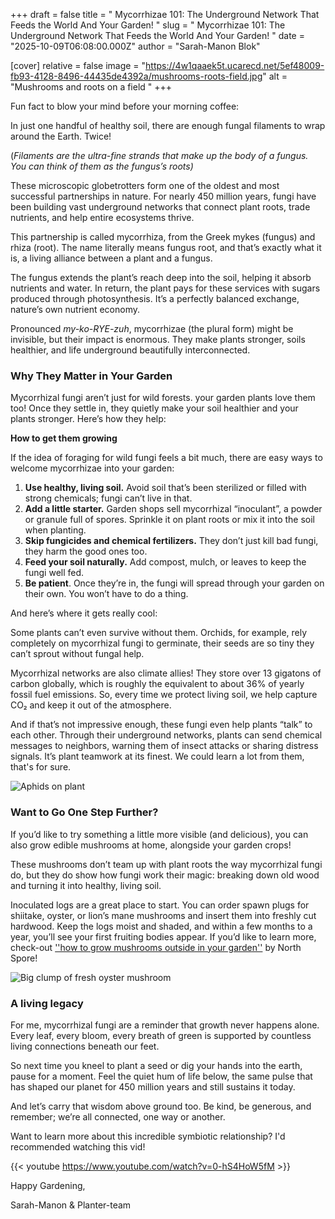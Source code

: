 +++
draft = false
title = " Mycorrhizae 101: The Underground Network That Feeds the World And Your Garden! "
slug = " Mycorrhizae 101: The Underground Network That Feeds the World And Your Garden! "
date = "2025-10-09T06:08:00.000Z"
author = "Sarah-Manon Blok"

[cover]
relative = false
image = "https://4w1qaaek5t.ucarecd.net/5ef48009-fb93-4128-8496-44435de4392a/mushrooms-roots-field.jpg"
alt = "Mushrooms and roots on a field "
+++

Fun fact to blow your mind before your morning coffee:

In just one handful of healthy soil, there are enough fungal filaments to wrap around the Earth. Twice! 

(*Filaments are the ultra-fine strands that make up the body of a fungus. You can think of them as the fungus’s roots)*

These microscopic globetrotters form one of the oldest and most successful partnerships in nature. For nearly 450 million years, fungi have been building vast underground networks that connect plant roots, trade nutrients, and help entire ecosystems thrive.

This partnership is called mycorrhiza, from the Greek mykes (fungus) and rhiza (root). The name literally means fungus root, and that’s exactly what it is, a living alliance between a plant and a fungus.

The fungus extends the plant’s reach deep into the soil, helping it absorb nutrients and water. In return, the plant pays for these services with sugars produced through photosynthesis. It’s a perfectly balanced exchange, nature’s own nutrient economy.

Pronounced *my-ko-RYE-zuh*, mycorrhizae (the plural form) might be invisible, but their impact is enormous. They make plants stronger, soils healthier, and life underground beautifully interconnected.

### Why They Matter in Your Garden

Mycorrhizal fungi aren’t just for wild forests. your garden plants love them too! Once they settle in, they quietly make your soil healthier and your plants stronger. Here’s how they help:

**How to get them growing**

If the idea of foraging for wild fungi feels a bit much, there are easy ways to welcome mycorrhizae into your garden:

1. **Use healthy, living soil.** Avoid soil that’s been sterilized or filled with strong chemicals; fungi can’t live in that.
2. **Add a little starter.** Garden shops sell mycorrhizal “inoculant”, a powder or granule full of spores. Sprinkle it on plant roots or mix it into the soil when planting.
3. **Skip fungicides and chemical fertilizers.** They don’t just kill bad fungi, they harm the good ones too.
4. **Feed your soil naturally.** Add compost, mulch, or leaves to keep the fungi well fed.
5. **Be patient**. Once they’re in, the fungi will spread through your garden on their own. You won’t have to do a thing.

And here’s where it gets really cool:

Some plants can’t even survive without them. Orchids, for example, rely completely on mycorrhizal fungi to germinate, their seeds are so tiny they can’t sprout without fungal help.


Mycorrhizal networks are also climate allies! They store over 13 gigatons of carbon globally, which is roughly the equivalent to about 36% of yearly fossil fuel emissions. So, every time we protect living soil, we help capture CO₂ and keep it out of the atmosphere.

And if that’s not impressive enough, these fungi even help plants “talk” to each other. Through their underground networks, plants can send chemical messages to neighbors, warning them of insect attacks or sharing distress signals. It’s plant teamwork at its finest. We could learn a lot from them, that's for sure. 

![Aphids on plant ](https://4w1qaaek5t.ucarecd.net/2f258f30-555f-4cbc-a61a-3810cabd13cc/hover-fly-syrphidae-larva-feeding-aphids-aphis-nerii.jpg)

### Want to Go One Step Further?

If you’d like to try something a little more visible (and delicious), you can also grow edible mushrooms at home, alongside your garden crops! 

These mushrooms don’t team up with plant roots the way mycorrhizal fungi do, but they do show how fungi work their magic: breaking down old wood and turning it into healthy, living soil.

Inoculated logs are a great place to start. You can order spawn plugs for shiitake, oyster, or lion’s mane mushrooms and insert them into freshly cut hardwood. Keep the logs moist and shaded, and within a few months to a year, you’ll see your first fruiting bodies appear. If you’d like to learn more, check-out [''how to grow mushrooms outside in your garden''](https://northspore.com/pages/mushroom-garden?srsltid=AfmBOoqj3jO80LGToW16boFoYXlc_JhJo3lhth1KoMlsfCP12CSdJx3Z) by North Spore! 

![Big clump of fresh oyster mushroom](https://4w1qaaek5t.ucarecd.net/66c53e45-e550-4a2b-b38f-6d83636bb019/fresh-oyster-mushrooms-gray-slate.jpg)

### **A living legacy** 

For me, mycorrhizal fungi are a reminder that growth never happens alone. Every leaf, every bloom, every breath of green is supported by countless living connections beneath our feet.

So next time you kneel to plant a seed or dig your hands into the earth, pause for a moment. Feel the quiet hum of life below, the same pulse that has shaped our planet for 450 million years and still sustains it today.

And let’s carry that wisdom above ground too. Be kind, be generous, and remember; we’re all connected, one way or another.

Want to learn more about this incredible symbiotic relationship? I'd recommended watching this vid! 

{{< youtube https://www.youtube.com/watch?v=0-hS4HoW5fM >}}


Happy Gardening,

Sarah-Manon & Planter-team
